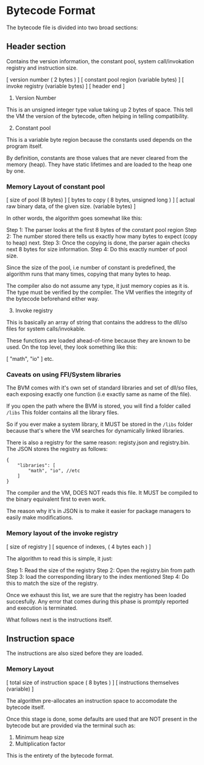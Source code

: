 # Bytecode Format

The bytecode file is divided into two broad sections:

## Header section

Contains the version information, the constant pool, system
call/invokation registry and instruction size.

[ version number ( 2 bytes ) ]
[ constant pool region (variable bytes) ]
[ invoke registry (variable bytes) ]
[ header end ]

1. Version Number

This is an unsigned integer type value taking up 2 bytes of
space. This tell the VM the version of the bytecode, often
helping in telling compatibility.

2. Constant pool

This is a variable byte region because the constants used
depends on the program itself.

By definition, constants are those values that are never
cleared from the memory (heap). They have static lifetimes
and are loaded to the heap one by one.

### Memory Layout of constant pool

[ size of pool (8 bytes) ]
[ bytes to copy ( 8 bytes, unsigned long ) ]
[ actual raw binary data, of the given size. (variable bytes) ]

In other words, the algorithm goes somewhat like this:

Step 1: The parser looks at the first 8 bytes of the constant pool region
Step 2: The number stored there tells us exactly how many bytes to expect (copy to heap) next.
Step 3: Once the copying is done, the parser again checks next 8 bytes for size information.
Step 4: Do this exactly number of pool size.

Since the size of the pool, i.e number of constant is predefined, the algorithm runs
that many times, copying that many bytes to heap.

The compiler also do not assume any type, it just memory copies as it is.
The type must be verified by the compiler. The VM verifies the integrity of the bytecode
beforehand either way.

3. Invoke registry

This is basically an array of string that contains the address to the dll/so files
for system calls/invokable.

These functions are loaded ahead-of-time because they are known to be used.
On the top level, they look something like this:

[ "math", "io" ] etc.

### Caveats on using FFI/System libraries

The BVM comes with it's own set of standard libraries and set of dll/so files,
each exposing exactly one function (i.e exactly same as name of the file).

If you open the path where the BVM is stored, you will find a folder called `/libs`
This folder contains all the library files.

So if you ever make a system library, it MUST be stored in the `/libs` folder
because that's where the VM searches for dynamically linked libraries.

There is also a registry for the same reason: registy.json and registry.bin.
The JSON stores the registry as follows:

```jsonc
{
    "libraries": [
        "math", "io", //etc
    ]
}
```

The compiler and the VM, DOES NOT reads this file. It MUST be compiled to the
binary equivalent first to even work.

The reason why it's in JSON is to make it easier for package managers to
easily make modifications.

### Memory layout of the invoke registry

[ size of registry ]
[ squence of indexes, ( 4 bytes each ) ]

The algorithm to read this is simple, it just:

Step 1: Read the size of the registry
Step 2: Open the registry.bin from path
Step 3: load the corresponding library to the index mentioned
Step 4: Do this to match the size of the registry.

Once we exhaust this list, we are sure that the registry has been loaded
succesfully. Any error that comes during this phase is promtply reported and
execution is terminated.

What follows next is the instructions itself.

## Instruction space

The instructions are also sized before they are loaded.

### Memory Layout

[ total size of instruction space ( 8 bytes ) ]
[ instructions themselves (variable) ]

The algorithm pre-allocates an instruction space to accomodate the
bytecode itself.

Once this stage is done, some defaults are used that are NOT present
in the bytecode but are provided via the terminal such as:

1. Minimum heap size
2. Multiplication factor

This is the entirety of the bytecode format.

